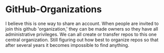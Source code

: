 # GitHub-Organizations

I believe this is one way to share an account. When people are invited to join this github 'organization,' they can be made owners so they have all administrative privileges. We can all create or transfer repos to this one central organization. Still figuring out how best to organize repos so that after several years it becomes impossible to find anything.
